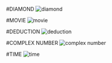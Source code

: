 #DIAMOND
![diamond](https://github.com/amirrezajahanbakhsh/Assignment/assets/137860142/b02c889f-85f9-4023-88d4-8d9dded9c2ac)

#MOVIE
![movie](https://github.com/amirrezajahanbakhsh/Assignment/assets/137860142/2b199165-e0d0-45fb-b2b6-ee5c6537308e)

#DEDUCTION
![deduction](https://github.com/amirrezajahanbakhsh/Assignment/assets/137860142/7a6753ba-0186-42b7-ac58-97ebfa0cb2f8)

#COMPLEX NUMBER
![complex number](https://github.com/amirrezajahanbakhsh/Assignment/assets/137860142/cc5c5427-c80f-4b3f-a93f-0f68a346731a)

#TIME
![time](https://github.com/amirrezajahanbakhsh/Assignment/assets/137860142/cf33a7d9-9250-4dd1-8e62-8790604155fb)
